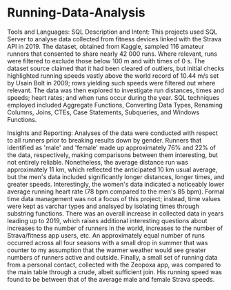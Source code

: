 # Running-Data-Analysis

Tools and Languages: SQL
Description and Intent: This projects used SQL Server to analyse data collected from fitness devices linked with the Strava API in 2019. The dataset, obtained from Kaggle, sampled 116 amateur runners that consented to share nearly 42 000 runs. Where relevant, runs were filtered to exclude those below 100 m and with times of 0 s. The dataset source claimed that it had been cleared of outliers, but initial checks highlighted running speeds vastly above the world record of 10.44 m/s set by Usain Bolt in 2009; rows yielding such speeds were filtered out where relevant. The data was then explored to investigate run distances, times and speeds; heart rates; and when runs occur during the year. SQL techniques employed included Aggregate Functions, Converting Data Types, Renaming Columns, Joins, CTEs, Case Statements, Subqueries, and Windows Functions.

Insights and Reporting: Analyses of the data were conducted with respect to all runners prior to breaking results down by gender. Runners that identified as 'male' and 'female' made up approximately 76% and 22% of the data, respectively, making comparisons between them interesting, but not entirely reliable. Nonetheless, the average distance run was approximately 11 km, which reflected the anticipated 10 km usual average, but the men's data included significantly longer distances, longer times, and greater speeds. Interestingly, the women's data indicated a noticeably lower average running heart rate (78 bpm compared to the men's 85 bpm). Formal time data management was not a focus of this project; instead, time values were kept as varchar types and analsyed by isolating times through substring functions. There was an overall increase in collected data in years leading up to 2019, which raises additional interesting questions about increases to the number of runners in the world, increases to the number of Strava/fitness app users, etc. An approximately equal number of runs occurred across all four seasons with a small drop in summer that was counter to my assumption that the warmer weather would see greater numbers of runners active and outside. Finally, a small set of running data from a personal contact, collected with the Zeopoxa app, was compared to the main table through a crude, albeit sufficient join. His running speed was found to be between that of the average male and female Strava speeds.

